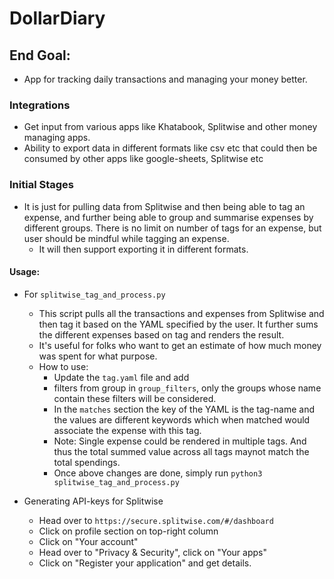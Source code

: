 # DollarDiary

## End Goal:
- App for tracking daily transactions and managing your money better.

### Integrations
- Get input from various apps like Khatabook, Splitwise and other money managing apps.
- Ability to export data in different formats like csv etc that could then be consumed by other 
apps like google-sheets, Splitwise etc

### Initial Stages
- It is just for pulling data from Splitwise and then being able to tag an 
expense, and further being able to group and summarise expenses by different groups. There is no
limit on number of tags for an expense, but user should be mindful while tagging an expense.
    - It will then support exporting it in different formats.

#### Usage:
- For `splitwise_tag_and_process.py`
    - This script pulls all the transactions and expenses from Splitwise and then tag it based on
    the YAML specified by the user. It further sums the different expenses based on tag and renders
    the result.
    - It's useful for folks who want to get an estimate of how much money was spent for what
    purpose.
    - How to use:
        - Update the `tag.yaml` file and add 
        - filters from group in `group_filters`, only the groups whose name contain these filters
        will be considered.
        - In the `matches` section the key of the YAML is the tag-name and the values are different
        keywords which when matched would associate the expense with this tag.
        - Note: Single expense could be rendered in multiple tags. And thus the total summed value
        across all tags maynot match the total spendings.
        - Once above changes are done, simply run `python3 splitwise_tag_and_process.py`

- Generating API-keys for Splitwise
    - Head over to `https://secure.splitwise.com/#/dashboard`
    - Click on profile section on top-right column
    - Click on "Your account"
    - Head over to "Privacy & Security", click on "Your apps"
    - Click on "Register your application" and get details.